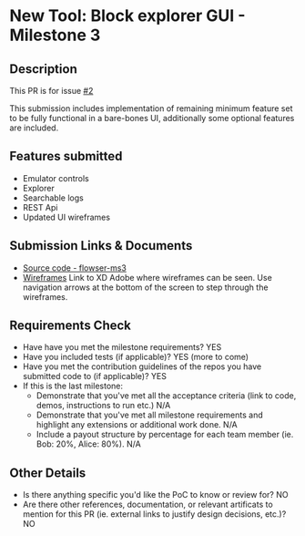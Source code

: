 # New Tool: Block explorer GUI  - Milestone 3


## Description

This PR is for issue [#2](https://github.com/onflow/flip-fest/issues/2)

This submission includes implementation of remaining minimum feature set to be fully functional in a bare-bones UI, additionally some optional features are included.

## Features submitted
* Emulator controls
* Explorer
* Searchable logs
* REST Api
* Updated UI wireframes

## Submission Links & Documents

- [Source code - flowser-ms3](https://github.com/bartolomej/flowser-ms3)
- [Wireframes](https://xd.adobe.com/view/819fdc90-8c90-4464-a971-dfadb2223b5d-d4cc/specs/) Link to XD Adobe where wireframes can be seen. Use navigation arrows at the bottom of the screen to step through the wireframes.


## Requirements Check

- Have have you met the milestone requirements? YES
- Have you included tests (if applicable)? YES (more to come)
- Have you met the contribution guidelines of the repos you have submitted code to (if applicable)? YES
- If this is the last milestone:
    - Demonstrate that you've met all the acceptance criteria (link to code, demos, instructions to run etc.) N/A
    - Demonstrate that you've met all milestone requirements and highlight any extensions or additional work done. N/A
    - Include a payout structure by percentage for each team member (ie. Bob: 20%, Alice: 80%). N/A

## Other Details

- Is there anything specific you'd like the PoC to know or review for? NO
- Are there other references, documentation, or relevant artificats to mention for this PR (ie. external links to justify design decisions, etc.)? NO